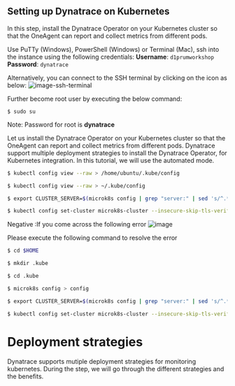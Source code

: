 ## Setting up Dynatrace on Kubernetes
In this step, install the Dynatrace Operator on your Kubernetes cluster so that the OneAgent can report and collect metrics from different pods.

Use PuTTy (Windows), PowerShell (Windows) or Terminal (Mac), ssh into the instance using the following credentials:
**Username**: `d1prumworkshop`
**Password**:  `dynatrace`

Alternatively, you can connect to the SSH terminal by clicking on the icon as below:
![image-ssh-terminal](./images/ssh_terminal_access.png)

Further become root user by executing the below command:
```
$ sudo su
```
Note: Password for root is **dynatrace**

Let us install the Dynatrace Operator on your Kubernetes cluster so that the OneAgent can report and collect metrics from different pods. Dynatrace support multiple deployment strategies to install the Dynatrace Operator, for Kubernetes integration. In this tutorial, we will use the automated mode.

```bash
$ kubectl config view --raw > /home/ubuntu/.kube/config

$ kubectl config view --raw > ~/.kube/config

$ export CLUSTER_SERVER=$(microk8s config | grep "server:" | sed 's/^.*server: //')

$ kubectl config set-cluster microk8s-cluster --insecure-skip-tls-verify=true --server="$CLUSTER_SERVER"

```

Negative
:If you come across the following error
![image](./images/kube.png)

Please execute the following command to resolve the error
```bash
$ cd $HOME

$ mkdir .kube

$ cd .kube

$ microk8s config > config

$ export CLUSTER_SERVER=$(microk8s config | grep "server:" | sed 's/^.*server: //')

$ kubectl config set-cluster microk8s-cluster --insecure-skip-tls-verify=true --server="$CLUSTER_SERVER"

```
# Deployment strategies
Dynatrace supports mutiple deployment strategies for monitoring kubernetes. During the step, we will go through the different strategies and the benefits.

